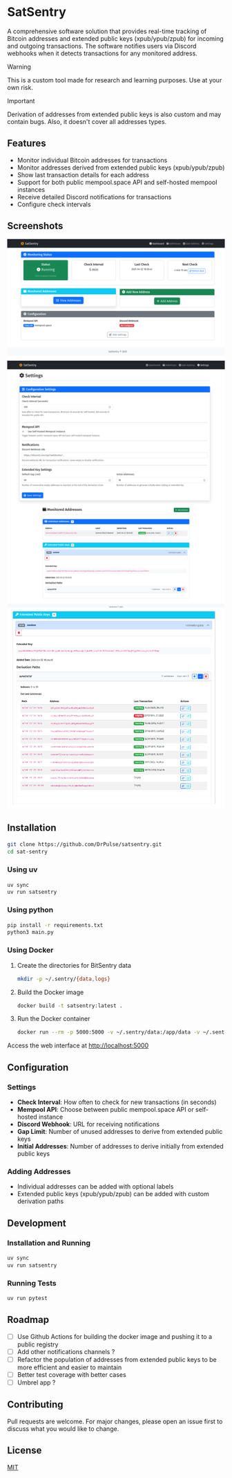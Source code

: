 # SatSentry

A comprehensive software solution that provides real-time tracking of Bitcoin addresses and extended public keys (xpub/ypub/zpub) for incoming and outgoing transactions. The software notifies users via Discord webhooks when it detects transactions for any monitored address.

> [!WARNING]
> This is a custom tool made for research and learning purposes. Use at your own risk.

> [!IMPORTANT]
> Derivation of addresses from extended public keys is also custom and may contain bugs. Also, it doesn't cover all addresses types.

## Features

- Monitor individual Bitcoin addresses for transactions
- Monitor addresses derived from extended public keys (xpub/ypub/zpub)
- Show last transaction details for each address
- Support for both public mempool.space API and self-hosted mempool instances
- Receive detailed Discord notifications for transactions
- Configure check intervals

## Screenshots

![Satsentry](./screenshots/main_dashboard.png)
![Satsentry](./screenshots/settings.png)
![Satsentry](./screenshots/addresses_simple.png)
![Satsentry](./screenshots/extended_addresses.png)

## Installation

```bash
git clone https://github.com/DrPulse/satsentry.git
cd sat-sentry
```

### Using uv

```bash
uv sync
uv run satsentry
```

### Using python

```bash
pip install -r requirements.txt
python3 main.py
```

### Using Docker

1. Create the directories for BitSentry data

    ```bash
    mkdir -p ~/.sentry/{data,logs}
    ```

2. Build the Docker image

    ```bash
    docker build -t satsentry:latest .
    ```

3. Run the Docker container

    ```bash
    docker run --rm -p 5000:5000 -v ~/.sentry/data:/app/data -v ~/.sentry/logs:/app/logs satsentry:latest
    ```

Access the web interface at <http://localhost:5000>

## Configuration

### Settings

- **Check Interval**: How often to check for new transactions (in seconds)
- **Mempool API**: Choose between public mempool.space API or self-hosted instance
- **Discord Webhook**: URL for receiving notifications
- **Gap Limit**: Number of unused addresses to derive from extended public keys
- **Initial Addresses**: Number of addresses to derive initially from extended public keys

### Adding Addresses

- Individual addresses can be added with optional labels
- Extended public keys (xpub/ypub/zpub) can be added with custom derivation paths

## Development

### Installation and Running

```bash
uv sync
uv run satsentry
```

### Running Tests

```bash
uv run pytest
```

## Roadmap

- [ ] Use Github Actions for building the docker image and pushing it to a public registry
- [ ] Add other notifications channels ?
- [ ] Refactor the population of addresses from extended public keys to be more efficient and easier to maintain
- [ ] Better test coverage with better cases
- [ ] Umbrel app ?

## Contributing

Pull requests are welcome. For major changes, please open an issue first to discuss what you would like to change.

## License

[MIT](LICENSE)
